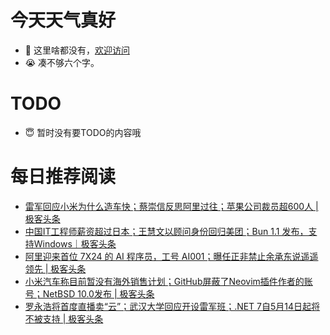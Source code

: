 # 今天天气真好
- 👋 这里啥都没有，[欢迎访问](https://zhangfeng-ola.github.io/)
- 😭 凑不够六个字。
<!---
- 👀 I’m interested in ...
- 🌱 I’m currently learning ...
- 💞️ I’m looking to collaborate on ...
- 📫 How to reach me ...
- 😇 I'm doing something ...

--->

# TODO 
- 😇 暂时没有要TODO的内容哦

<!---
zhangfeng-ola/zhangfeng-ola is a ✨ special ✨ repository because its `README.md` (this file) appears on your GitHub profile.
You can click the Preview link to take a look at your changes.
--->

# 每日推荐阅读
<!-- BLOG-POST-LIST:START -->
- [雷军回应小米为什么造车快；蔡崇信反思阿里过往；苹果公司裁员超600人 | 极客头条](https://blog.csdn.net/weixin_39786569/article/details/137461220)
- [中国IT工程师薪资超过日本；王慧文以顾问身份回归美团；Bun 1.1 发布，支持Windows｜极客头条](https://blog.csdn.net/weixin_39786569/article/details/137335325)
- [阿里迎来首位 7X24 的 AI 程序员，工号 AI001；曝任正非禁止余承东说遥遥领先 | 极客头条](https://blog.csdn.net/weixin_39786569/article/details/137268676)
- [小米汽车称目前暂没有海外销售计划；GitHub屏蔽了Neovim插件作者的账号；NetBSD 10.0发布 | 极客头条](https://blog.csdn.net/weixin_39786569/article/details/137222719)
- [罗永浩将首度直播卖“云”；武汉大学回应开设雷军班；.NET 7自5月14日起将不被支持 | 极客头条](https://blog.csdn.net/weixin_39786569/article/details/137104580)
<!-- BLOG-POST-LIST:END -->

